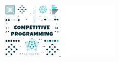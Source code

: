 <span >
	<a href="https://github.com/esix/competitive-programming">
		<img src="_files/competitive-programming.svg" width="170" height="160" alt="Click to see the source">
	</a>
</span>

<span>
	<a href="https://github.com/esix/esix.github.io/tree/master/source/demo/15">
		<img src="_files/15.svg" width="170" height="160" alt="Click to see the source">
	</a>
</span>

